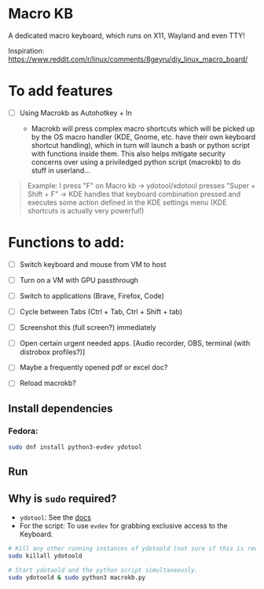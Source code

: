 # Macro KB

A dedicated macro keyboard, which runs on X11, Wayland and even TTY!

Inspiration: https://www.reddit.com/r/linux/comments/8geyru/diy_linux_macro_board/

# To add features

- [ ] Using Macrokb as Autohotkey + In

    - Macrokb will press complex macro shortcuts which will be picked up by the OS macro handler (KDE, Gnome, etc. have their own keyboard shortcut handling), which in turn will launch a bash or python script with functions inside them. This also helps mitigate security concerns over using a priviledged python script (macrokb) to do stuff in userland...



> Example: I press "F" on Macro kb -> ydotool/xdotool presses "Super + Shift + F" -> KDE handles that keyboard combination pressed and executes some action defined in the KDE settings menu (KDE shortcuts is actually very powerful!)

# Functions to add:
- [ ] Switch keyboard and mouse from VM to host
- [ ] Turn on a VM with GPU passthrough
- [ ] Switch to applications (Brave, Firefox, Code)
- [ ] Cycle between Tabs (Ctrl + Tab, Ctrl + Shift + tab)
- [ ] Screenshot this (full screen?) immediately
- [ ] Open certain urgent needed apps. [Audio recorder, OBS, terminal (with distrobox profiles?)]
- [ ] Maybe a frequently opened pdf or excel doc?
- [ ] Reload macrokb?


## Install dependencies


### Fedora:

```bash
sudo dnf install python3-evdev ydotool
```

## Run

## Why is **`sudo`** required?

- `ydotool`: See the [docs](https://github.com/ReimuNotMoe/ydotool)
- For the script: To use `evdev` for grabbing exclusive access to the Keyboard.

```bash
# Kill any other running instances of ydotoold (not sure if this is required, but for memory sake)
sudo killall ydotoold

# Start ydotoold and the python script simultaneously.
sudo ydotoold & sudo python3 macrokb.py
```